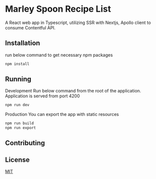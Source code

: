# Marley Spoon Recipe List

A React web app in Typescript, utilizing SSR with Nextjs, Apollo client to consume Contentful API.

## Installation

run below command to get necessary npm packages

```bash
npm install
```

## Running

Development
Run below command from the root of the application. Application is served from port 4200

```bash
npm run dev
```

Production
You can export the app with static resources

```bash
npm run build
npm run export
```

## Contributing

## License

[MIT](https://choosealicense.com/licenses/mit/)
